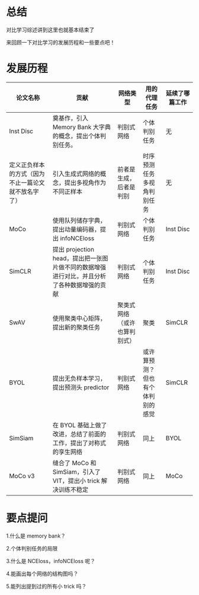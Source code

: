 # 总结

对比学习综述讲到这里也就基本结束了

来回顾一下对比学习的发展历程和一些要点吧！

# 发展历程

| 论文名称                                           | 贡献                                                                                       | 网络类型                     | 用的代理任务                          | 延续了哪篇工作 |
| -------------------------------------------------- | ------------------------------------------------------------------------------------------ | ---------------------------- | ------------------------------------- | -------------- |
| Inst Disc                                          | 奠基作，引入 Memory Bank 大字典的概念，提出个体判别任务。                                  | 判别式网络                   | 个体判别任务                          | 无             |
| 定义正负样本的方式（因为不止一篇论文就不放名字了） | 引入生成式网络的概念，提出多视角作为不同正样本                                             | 前者是生成，后者是判别       | 时序预测任务<br/>多视角判别任务       | 无             |
| MoCo                                               | 使用队列储存字典，提出动量编码器，提出 infoNCEloss                                         | 判别式网络                   | 个体判别任务                          | Inst Disc      |
| SimCLR                                             | 提出 projection head，提出把一张图片做不同的数据增强进行对比，并且分析了各种数据增强的贡献 | 判别式网络                   | 个体判别任务                          | Inst Disc      |
| SwAV                                               | 使用聚类中心矩阵，提出新的聚类任务                                                         | 聚类式网络（或许也算判别式） | 聚类                                  | SimCLR         |
| BYOL                                               | 提出无负样本学习，提出预测头 predictor                                                     | 判别式网络                   | 或许算预测？<br/>但也有个体判别的感觉 | SimCLR         |
| SimSiam                                            | 在 BYOL 基础上做了改进，总结了前面的工作，提出了对称式的孪生网络                           | 判别式网络                   | 同上                                  | BYOL           |
| MoCo v3                                            | 缝合了 MoCo 和 SimSiam，引入了 VIT，提出小 trick 解决训练不稳定                            | 判别式网络                   | 同上                                  | MoCo           |

# 要点提问

1.什么是 memory bank？

2.个体判别任务的局限

3.什么是 NCEloss，infoNCEloss 呢？

4.能画出每个网络的结构图吗？

5.能列出提到过的所有小 trick 吗？
